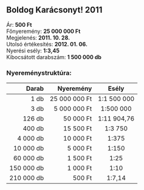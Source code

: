 ## Boldog Karácsonyt! 2011

Ár: **500 Ft**<br/>
Főnyeremény: **25 000 000 Ft**<br/>
Megjelenés: **2011. 10. 28.**<br/>
Utolsó értékesítés: **2012. 01. 06.**<br/>
Nyerési esély: **1:3,45**<br/>
Kibocsátott darabszám: **1 500 000 db**<br/>

### Nyereménystruktúra:
Darab|Nyeremény|Esély
---:|---:|:---:
1 db|25 000 000 Ft|1:1 500 000
3 db|5 000 000 Ft|1:500 000
126 db|50 000 Ft|1:11 904,76
400 db|15 500 Ft|1:3 750
4 000 db|10 000 Ft|1:375
10 000 db|5 000 Ft|1:150
60 000 db|1 500 Ft|1:25
150 000 db|1 000 Ft|1:10
210 000 db|500 Ft|1:7,14
